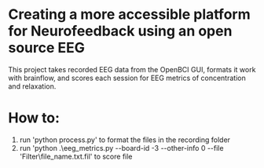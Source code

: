 # Creating a more accessible platform for Neurofeedback using an open source EEG

This project takes recorded EEG data from the OpenBCI GUI, formats it work with brainflow, and scores each session for EEG metrics of concentration and relaxation.

# How to:
1. run 'python process.py' to format the files in the recording folder
2. run 'python .\eeg_metrics.py --board-id -3 --other-info 0 --file 'Filter\file_name.txt.fil' to score file